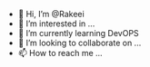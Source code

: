 - 👋 Hi, I’m @Rakeei
- 👀 I’m interested in ...
- 🌱 I’m currently learning DevOPS
- 💞️ I’m looking to collaborate on ...
- 📫 How to reach me ...

<!---
Rakeei/Rakeei is a ✨ special ✨ repository because its `README.md` (this file) appears on your GitHub profile.
You can click the Preview link to take a look at your changes.
--->
